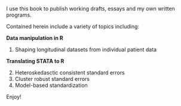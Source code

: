 I use this book to publish working drafts, essays and my own written programs.

Contained herein include a variety of topics including:

**Data manipulation in R**  

1. Shaping longitudinal datasets from individual patient data  
  
**Translating STATA to R**  

2. Heteroskedasctic consistent standard errors   
3. Cluster robust standard errors  
4. Model-based standardization  
  
Enjoy!

